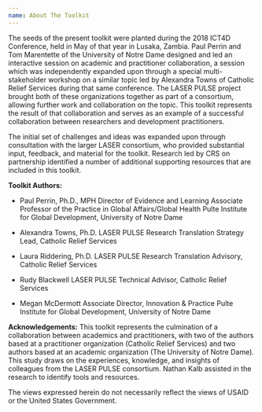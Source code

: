 ```yaml
---
name: About The Toolkit
---
```


The seeds of the present toolkit were planted during the 2018 ICT4D Conference, held in May of that year in Lusaka, Zambia. Paul Perrin and Tom Marentette of the University of Notre Dame
designed and led an interactive session on academic and practitioner collaboration, a session which was independently expanded upon through a special multi-stakeholder workshop on a similar topic led by Alexandra Towns of Catholic Relief Services during that same conference. The LASER PULSE project brought both of these organizations together as part of a consortium,
allowing further work and collaboration on the topic. This toolkit represents the result of that collaboration and serves as an example of a successful collaboration between researchers and
development practitioners.

The initial set of challenges and ideas was expanded upon through consultation with the larger LASER consortium, who provided substantial input, feedback, and material for the toolkit. Research led by CRS on partnership identified a number of additional supporting resources that are included in this toolkit.


**Toolkit Authors:**

 - Paul Perrin, Ph.D., MPH
Director of Evidence and Learning
Associate Professor of the Practice in Global Affairs/Global Health
Pulte Institute for Global Development, University of Notre Dame

 - Alexandra Towns, Ph.D.
LASER PULSE Research Translation Strategy Lead, Catholic Relief Services

 - Laura Riddering, Ph.D.
LASER PULSE Research Translation Advisory, Catholic Relief Services

 - Rudy Blackwell
LASER PULSE Technical Advisor, Catholic Relief Services

 - Megan McDermott
Associate Director, Innovation & Practice
Pulte Institute for Global Development, University of Notre Dame

**Acknowledgements:**
This toolkit represents the culmination of a collaboration between academics and practitioners, with two of the authors based at a practitioner organization (Catholic Relief Services) and two authors based at an academic organization (The University of Notre Dame). This study draws on the experiences, knowledge, and insights of colleagues from the LASER PULSE consortium. Nathan Kalb assisted in the research to identify tools and resources.

The views expressed herein do not necessarily reflect the views of USAID or the United States Government.